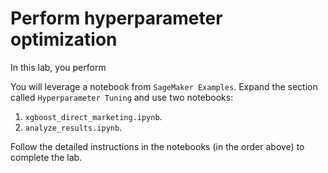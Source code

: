 # Perform hyperparameter optimization

In this lab, you perform

You will leverage a notebook from `SageMaker Examples`. Expand the section called `Hyperparameter Tuning` and use two notebooks:

1. `xgboost_direct_marketing.ipynb`.
2. `analyze_results.ipynb`.

Follow the detailed instructions in the notebooks (in the order above) to complete the lab.
